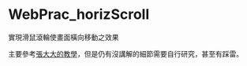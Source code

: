 # WebPrac_horizScroll

實現滑鼠滾輪使畫面橫向移動之效果

主要參考[張大大的教學](https://b97201019.medium.com/%E7%94%A8react%E4%BE%86%E8%A9%A6%E5%81%9A%E7%95%AB%E9%9D%A2%E6%A9%AB%E5%90%91%E7%A7%BB%E5%8B%95%E6%95%88%E6%9E%9C-35243d6fb9e1)，但是仍有沒講解的細節需要自行研究，甚至有踩雷。

